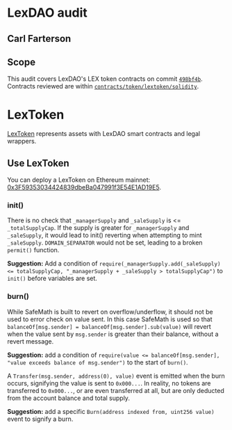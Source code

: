 # LexDAO audit
## Carl Farterson

## Scope
This audit covers LexDAO's LEX token contracts on commit [`498bf4b`](https://github.com/lexDAO/LexCorpus/tree/498bf4b50ae5f6c4719998346f6f5a54ba273537).  Contracts reviewed are within [`contracts/token/lextoken/solidity`](https://github.com/lexDAO/LexCorpus/tree/498bf4b50ae5f6c4719998346f6f5a54ba273537/contracts/token/lextoken/solidity).

# LexToken

[LexToken](https://github.com/lexDAO/LexToken) represents assets with LexDAO smart contracts and legal wrappers.

## Use LexToken

You can deploy a LexToken on Ethereum mainnet: [0x3F59353034424839dbeBa047991f3E54E1AD19E5](https://etherscan.io/address/0x3F59353034424839dbeBa047991f3E54E1AD19E5#code). 




### init()

There is no check that `_managerSupply` and `_saleSupply` is <= `_totalSupplyCap`.  If the supply is greater for `_managerSupply` and `_saleSupply`, it would lead to init() reverting when attempting to mint `_saleSupply`.  `DOMAIN_SEPARATOR` would not be set, leading to a broken `permit()` function.

__Suggestion:__ Add a condition of `require(_managerSupply.add(_saleSupply) <= totalSupplyCap, "_managerSupply + _saleSupply > totalSupplyCap")` to `init()` before variables are set.

### burn()

While SafeMath is built to revert on overflow/underflow, it should not be used to error check on value sent.  In this case SafeMath is used so that `balanceOf[msg.sender] = balanceOf[msg.sender].sub(value)` will revert when the value sent by `msg.sender` is greater than their balance, without a revert message.

__Suggestion:__ add a condition of `require(value <= balanceOf[msg.sender], "value exceeds balance of msg.sender")` to the start of `burn()`.

A `Transfer(msg.sender, address(0), value)` event is emitted when the burn occurs, signifying the value is sent to `0x000...`.  In reality, no tokens are transferred to `0x000...`, or are even transferred at all, but are only deducted from the account balance and total supply.

__Suggestion:__ add a specific `Burn(address indexed from, uint256 value)` event to signify a burn.